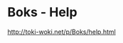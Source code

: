 <!--
id: 164815378
link: http://kevinisom.info/post/164815378/boks-help
slug: boks-help
date: Mon Aug 17 2009 23:19:01 GMT+1200 (NZST)
raw: {"blog_name":"kevinisom","id":164815378,"post_url":"http://kevinisom.info/post/164815378/boks-help","slug":"boks-help","type":"link","date":"2009-08-17 11:19:01 GMT","timestamp":1250507941,"state":"published","format":"html","reblog_key":"MpIXcnef","tags":[],"short_url":"http://tmblr.co/Zw68Yy9qk8I","highlighted":[],"feed_item":"http://toki-woki.net/p/Boks/help.html","from_feed_id":"650234","note_count":0,"title":"Boks - Help","url":"http://toki-woki.net/p/Boks/help.html","description":""}
publish: 2009-08-017
tags: 
title: Boks - Help
-->


Boks - Help
===========

<http://toki-woki.net/p/Boks/help.html>

